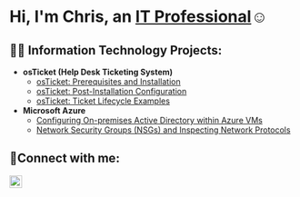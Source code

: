 <h1>Hi, I'm Chris, an <a href="https://linkedin.com/in/christopher-castellano-120123265">IT Professional</a>☺</h1>

<h2>👨‍💻 Information Technology Projects:</h2>

- <b>osTicket (Help Desk Ticketing System)</b>
  - [osTicket: Prerequisites and Installation](https://github.com/Castellanoc8/osticket-prereqs)
  - [osTicket: Post-Installation Configuration](https://github.com/Castellanoc8/post-install-config)
  - [osTicket: Ticket Lifecycle Examples](https://github.com/Castellanoc8/ticket-lifecycle)
- <b>Microsoft Azure</b>
  - [Configuring On-premises Active Directory within Azure VMs](https://github.com/joshmadakorcc/configure-ad)
  - [Network Security Groups (NSGs) and Inspecting Network Protocols](https://github.com/joshmadakorcc/azure-network-protocols)

<h2>🤳Connect with me:</h2>

[<img align="left" alt="Josh | LinkedIn" width="22px" src="https://cdn.jsdelivr.net/npm/simple-icons@v3/icons/linkedin.svg" />][linkedin]

[linkedin]: https://linkedin.com/in/christopher-castellano-120123265
